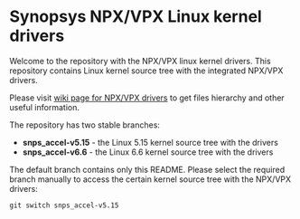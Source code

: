 # Synopsys NPX/VPX Linux kernel drivers

Welcome to the repository with the NPX/VPX linux kernel drivers.
This repository contains Linux kernel source tree with the integrated NPX/VPX drivers.

Please visit [wiki page for NPX/VPX drivers](https://github.com/foss-for-synopsys-dwc-arc-processors/snps-accel-linux/wiki/Synopsys-NPX-VPX-Linux-Kernel-Drivers-Porting-Guide#files-hierarchy) 
to get files hierarchy and other useful information.

The repository has two stable branches:

* **snps_accel-v5.15** - the Linux 5.15 kernel source tree with the drivers
* **snps_accel-v6.6** - the Linux 6.6 kernel source tree with the drivers

The default branch contains only this README.
Please select the required branch manually to access the certain kernel source tree with the
NPX/VPX drivers:
```
git switch snps_accel-v5.15
```

